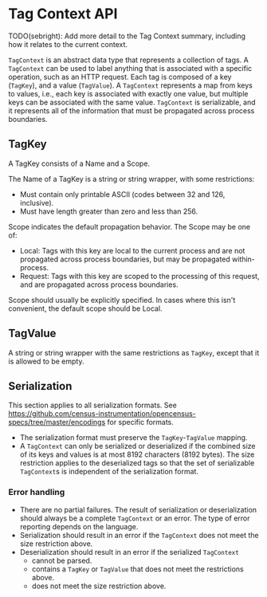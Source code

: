 # Tag Context API

TODO(sebright): Add more detail to the Tag Context summary, including how it
relates to the current context.

`TagContext` is an abstract data type that represents a collection of tags.  A
`TagContext` can be used to label anything that is associated with a specific
operation, such as an HTTP request.  Each tag is composed of a key (`TagKey`),
and a value (`TagValue`).  A `TagContext` represents a map from keys to values,
i.e., each key is associated with exactly one value, but multiple keys can be
associated with the same value.  `TagContext` is serializable, and it represents
all of the information that must be propagated across process boundaries.

## TagKey

A TagKey consists of a Name and a Scope.

The Name of a TagKey is a string or string wrapper, with some restrictions:

- Must contain only printable ASCII (codes between 32 and 126, inclusive).
- Must have length greater than zero and less than 256.

Scope indicates the default propagation behavior. The Scope may be one of:

* Local: Tags with this key are local to the current process and are not
  propagated across process boundaries, but may be propagated within-process.
* Request: Tags with this key are scoped to the processing of this request,
  and are propagated across process boundaries.

Scope should usually be explicitly specified. In cases where this isn't 
convenient, the default scope should be Local.

## TagValue

A string or string wrapper with the same restrictions as `TagKey`, except that it
is allowed to be empty.

## Serialization

This section applies to all serialization formats.  See
https://github.com/census-instrumentation/opencensus-specs/tree/master/encodings
for specific formats.

- The serialization format must preserve the `TagKey`-`TagValue` mapping.
- A `TagContext` can only be serialized or deserialized if the combined size of
  its keys and values is at most 8192 characters (8192 bytes).  The size
  restriction applies to the deserialized tags so that the set of serializable
  `TagContext`s is independent of the serialization format.

### Error handling

- There are no partial failures.  The result of serialization or deserialization
  should always be a complete `TagContext` or an error.  The type of error
  reporting depends on the language.
- Serialization should result in an error if the `TagContext` does not meet the
  size restriction above.
- Deserialization should result in an error if the serialized `TagContext`
  - cannot be parsed.
  - contains a `TagKey` or `TagValue` that does not meet the restrictions above.
  - does not meet the size restriction above.
